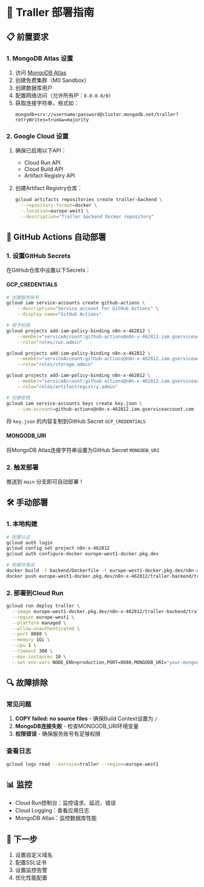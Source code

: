 # 🚀 Traller 部署指南

## 📋 前置要求

### 1. MongoDB Atlas 设置
1. 访问 [MongoDB Atlas](https://www.mongodb.com/atlas/database)
2. 创建免费集群（M0 Sandbox）
3. 创建数据库用户
4. 配置网络访问（允许所有IP：`0.0.0.0/0`）
5. 获取连接字符串，格式如：
   ```
   mongodb+srv://username:password@cluster.mongodb.net/traller?retryWrites=true&w=majority
   ```

### 2. Google Cloud 设置
1. 确保已启用以下API：
   - Cloud Run API
   - Cloud Build API
   - Artifact Registry API

2. 创建Artifact Registry仓库：
   ```bash
   gcloud artifacts repositories create traller-backend \
     --repository-format=docker \
     --location=europe-west1 \
     --description="Traller backend Docker repository"
   ```

## 🔧 GitHub Actions 自动部署

### 1. 设置GitHub Secrets
在GitHub仓库中设置以下Secrets：

#### GCP_CREDENTIALS
```bash
# 创建服务账号
gcloud iam service-accounts create github-actions \
    --description="Service account for GitHub Actions" \
    --display-name="GitHub Actions"

# 授予权限
gcloud projects add-iam-policy-binding n8n-x-462812 \
    --member="serviceAccount:github-actions@n8n-x-462812.iam.gserviceaccount.com" \
    --role="roles/run.admin"

gcloud projects add-iam-policy-binding n8n-x-462812 \
    --member="serviceAccount:github-actions@n8n-x-462812.iam.gserviceaccount.com" \
    --role="roles/storage.admin"

gcloud projects add-iam-policy-binding n8n-x-462812 \
    --member="serviceAccount:github-actions@n8n-x-462812.iam.gserviceaccount.com" \
    --role="roles/artifactregistry.admin"

# 创建密钥
gcloud iam service-accounts keys create key.json \
    --iam-account=github-actions@n8n-x-462812.iam.gserviceaccount.com
```

将 `key.json` 的内容复制到GitHub Secret `GCP_CREDENTIALS`

#### MONGODB_URI
将MongoDB Atlas连接字符串设置为GitHub Secret `MONGODB_URI`

### 2. 触发部署
推送到 `main` 分支即可自动部署！

## 🛠️ 手动部署

### 1. 本地构建
```bash
# 配置认证
gcloud auth login
gcloud config set project n8n-x-462812
gcloud auth configure-docker europe-west1-docker.pkg.dev

# 构建并推送
docker build -f backend/Dockerfile -t europe-west1-docker.pkg.dev/n8n-x-462812/traller-backend/traller:latest .
docker push europe-west1-docker.pkg.dev/n8n-x-462812/traller-backend/traller:latest
```

### 2. 部署到Cloud Run
```bash
gcloud run deploy traller \
  --image europe-west1-docker.pkg.dev/n8n-x-462812/traller-backend/traller:latest \
  --region europe-west1 \
  --platform managed \
  --allow-unauthenticated \
  --port 8080 \
  --memory 1Gi \
  --cpu 1 \
  --timeout 300 \
  --max-instances 10 \
  --set-env-vars NODE_ENV=production,PORT=8080,MONGODB_URI="your-mongodb-connection-string"
```

## 🔍 故障排除

### 常见问题
1. **COPY failed: no source files** - 确保Build Context设置为 `/`
2. **MongoDB连接失败** - 检查MONGODB_URI环境变量
3. **权限错误** - 确保服务账号有足够权限

### 查看日志
```bash
gcloud logs read --service=traller --region=europe-west1
```

## 📊 监控
- Cloud Run控制台：监控请求、延迟、错误
- Cloud Logging：查看应用日志
- MongoDB Atlas：监控数据库性能

## 🎯 下一步
1. 设置自定义域名
2. 配置SSL证书
3. 设置监控告警
4. 优化性能配置
